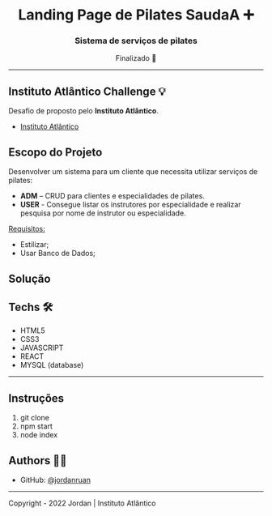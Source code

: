 <h1 align="center">Landing Page de Pilates  SaudaA ➕</h1>
<h3 align="center">Sistema de serviços de pilates</h3>

<p align="center">Finalizado 🚀</p>

---

## Instituto Atlântico Challenge 💡

Desafio de proposto pelo <strong>Instituto Atlântico</strong>.

- <a href="https://www.atlantico.com.br/sobre/">Instituto Atlântico</a>

## Escopo do Projeto

Desenvolver um sistema para um cliente que necessita utilizar serviços de pilates:

<ul>
<li><strong>ADM</strong> – CRUD para clientes e especialidades de pilates.</li>

<li><strong>USER</strong> - Consegue listar os instrutores por especialidade e realizar pesquisa por nome de instrutor ou especialidade.</li>
</ul>

<u>Requisitos:</u>

<ul>

<li>Estilizar;</li>
<li>Usar Banco de Dados;</li>

</ul>

## Solução

## Techs 🛠

- HTML5
- CSS3
- JAVASCRIPT
- REACT
- MYSQL (database)

---

## Instruções

<ol>
<li>git clone</li>
<li>npm start</li>
<li>node index</li>
</ol>

## Authors 👨‍💻

- GitHub: [@jordanruan](https://github.com/jordanruan)

---

Copyright - 2022 Jordan | Instituto Atlântico
